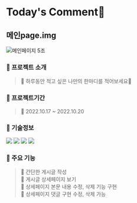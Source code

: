 # Today's Comment🧡

## 메인page.img

![메인페이지 5조](https://user-images.githubusercontent.com/100943412/196769663-4af3bd56-340f-4980-91ca-57262ba56c37.png)

### 📙 프로젝트 소개
> 📌 하루동안 적고 싶은 나만의 한마디를 적어보세요🧡

### 📅 프로젝트기간
> 📌 2022.10.17 ~ 2022.10.20

### 📙 기술정보
<img src="https://img.shields.io/badge/react-61DAFB?style=for-the-badge&logo=react&logoColor=black"> <img src="https://img.shields.io/badge/Redux-764ABC?style=for-the-badge&logo=redux&logoColor=white"> <img src="https://img.shields.io/badge/styled-components-DB7093?style=for-the-badge&logo=styled-components&logoColor=black"> <img src="https://img.shields.io/badge/Yarn-2C8EBB?style=for-the-badge&logo=YarnColor=white">

### 📙 주요 기능
> 📌 간단한 게시글 작성  
> 📌 게시글 상세페이지 보기  
> 📌 상세페이지 본문 내용 수정, 삭제 기능 구현  
> 📌 상세페이지 댓글 구현 수정, 삭제 가능  


